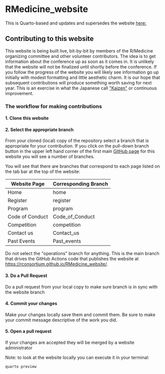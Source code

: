 # RMedicine_website


This is Quarto-based and updates and supersedes the website [here:](https://events.linuxfoundation.org/r-medicine/)


## Contributing to this website

This website is being built live, bit-by-bit by members of the R/Medicine organizing committee and other volunteer contributors. The idea is to get information about the conference up as soon as it comes in. It is unlikely that the website will not be finalized until shortly before the conference. If you follow the progress of the website you will likely see information go up initially with modest formatting and little aesthetic charm. It is our hope that subsequent contributions will produce something worth saving for next year. This is an exercise in what the Japanese call ["Kaizen"](https://kaizen.com/what-is-kaizen/) or continuous improvement.

### The workflow for making contributions

#### 1. Clone this website

#### 2. Select the appropriate branch

From your cloned (local) copy of the repository select a branch that is appropriate for your contribution. If you click on the pull-down branch button in the upper left hand corner of the first main [GitHub page](https://github.com/RConsortium/RMedicine_website) for this website you will see a number of branches. 

You will see that there are branches that correspond to each page listed on the tab bar at the top of the website:

| Website Page    | Corresponding Branch|
|-----------------|---------------------|
| Home            | home                |
| Register        | register            |
| Program         | program             |
| Code of Conduct | Code_of_Conduct     |
| Competition     | competition         |
| Contact us      | Contact_us          |
|Past Events      | Past_events         |

Do not select the "operations" branch for anything. This is the main branch that drives the GitHub Actions code that publishes the website at https://rconsortium.github.io/RMedicine_website/.

#### 3. Do a Pull Request

Do a pull request from your local copy to make sure branch is in sync with the website branch

#### 4. Commit your changes

Make your changes locally save them and commit them. Be sure to make your commit message descriptive of the work you did.

#### 5. Open a pull request

If your changes are accepted they will be merged by a website administrator


Note: to look at the website locally you can execute it in your terminal:

```         
quarto preview
```
